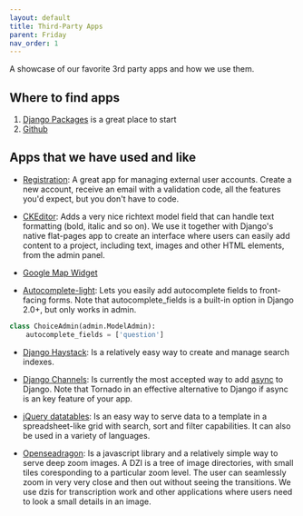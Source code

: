 ```yaml
---
layout: default
title: Third-Party Apps
parent: Friday
nav_order: 1
---
```


A showcase of our favorite 3rd party apps and how we use them. 

## Where to find apps
1) [Django Packages](https://djangopackages.org/) is a great place to start
2) [Github](https://github.com/search?q=Django&type=Repositories)

## Apps that we have used and like
- [Registration](https://github.com/ubernostrum/django-registration): A great app for managing external user accounts.  Create a new account, receive an email with a validation code, all the features you'd expect, but you don't have to code. 

- [CKEditor](https://github.com/django-ckeditor/django-ckeditor): Adds a very nice richtext model field that can handle text formatting (bold, italic and so on).  We use it together with Django's native flat-pages app to create an interface where users can easily add content to a project, including text, images and other HTML elements, from the admin panel. 

- [Google Map Widget](https://github.com/erdem/django-map-widgets)

- [Autocomplete-light](https://github.com/yourlabs/django-autocomplete-light): Lets you easily add autocomplete fields to front-facing forms.  Note that autocomplete_fields is a built-in option in Django 2.0+, but only works in admin.  
```python
class ChoiceAdmin(admin.ModelAdmin):
    autocomplete_fields = ['question']
```

- [Django Haystack](https://github.com/django-haystack/django-haystack): Is a relatively easy way to create and manage search indexes.

- [Django Channels](https://github.com/django/channels): Is currently the most accepted way to add [async](https://developer.mozilla.org/en-US/docs/Web/API/XMLHttpRequest/Synchronous_and_Asynchronous_Requests) to Django.  Note that Tornado in an effective alternative to Django if async is an key feature of your app. 

- [jQuery datatables](https://datatables.net/): Is an easy way to serve data to a template in a spreadsheet-like grid with search, sort and filter capabilities.  It can also be used in a variety of languages.  

- [Openseadragon](https://openseadragon.github.io/): Is a javascript library and a relatively simple way to serve deep zoom images.  A DZI is a tree of image directories, with small tiles coresponding to a particular zoom level.  The user can seamlessly zoom in very very close and then out without seeing the transitions.  We use dzis for transcription work and other applications where users need to look a small details in an image.   
